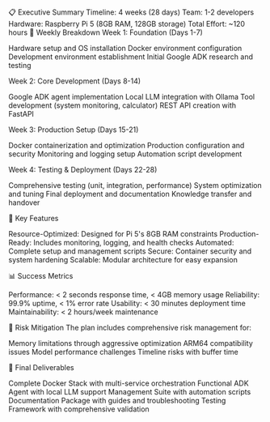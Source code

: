 📋 Executive Summary
Timeline: 4 weeks (28 days)
Team: 1-2 developers
Hardware: Raspberry Pi 5 (8GB RAM, 128GB storage)
Total Effort: ~120 hours
🎯 Weekly Breakdown
Week 1: Foundation (Days 1-7)

Hardware setup and OS installation
Docker environment configuration
Development environment establishment
Initial Google ADK research and testing

Week 2: Core Development (Days 8-14)

Google ADK agent implementation
Local LLM integration with Ollama
Tool development (system monitoring, calculator)
REST API creation with FastAPI

Week 3: Production Setup (Days 15-21)

Docker containerization and optimization
Production configuration and security
Monitoring and logging setup
Automation script development

Week 4: Testing & Deployment (Days 22-28)

Comprehensive testing (unit, integration, performance)
System optimization and tuning
Final deployment and documentation
Knowledge transfer and handover

🔧 Key Features

Resource-Optimized: Designed for Pi 5's 8GB RAM constraints
Production-Ready: Includes monitoring, logging, and health checks
Automated: Complete setup and management scripts
Secure: Container security and system hardening
Scalable: Modular architecture for easy expansion

📊 Success Metrics

Performance: < 2 seconds response time, < 4GB memory usage
Reliability: 99.9% uptime, < 1% error rate
Usability: < 30 minutes deployment time
Maintainability: < 2 hours/week maintenance

🚨 Risk Mitigation
The plan includes comprehensive risk management for:

Memory limitations through aggressive optimization
ARM64 compatibility issues
Model performance challenges
Timeline risks with buffer time

🎁 Final Deliverables

Complete Docker Stack with multi-service orchestration
Functional ADK Agent with local LLM support
Management Suite with automation scripts
Documentation Package with guides and troubleshooting
Testing Framework with comprehensive validation
